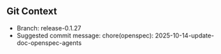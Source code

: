 ## Git Context

- Branch: release-0.1.27
- Suggested commit message: chore(openspec): 2025-10-14-update-doc-openspec-agents
